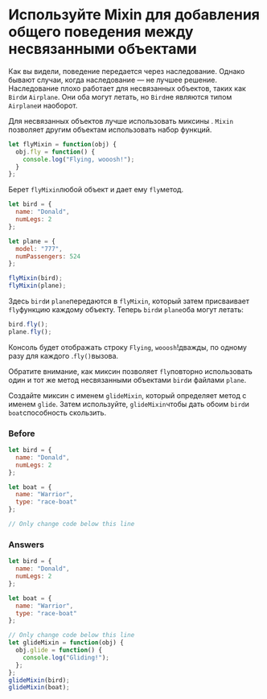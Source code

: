# Используйте Mixin для добавления общего поведения между несвязанными объектами
Как вы видели, поведение передается через наследование. Однако бывают случаи, когда наследование — не лучшее решение. Наследование плохо работает для несвязанных объектов, таких как `Bird`и `Airplane`. Они оба могут летать, но `Bird`не являются типом `Airplane`и наоборот.

Для несвязанных объектов лучше использовать миксины . `Mixin` позволяет другим объектам использовать набор функций.
```javascript
let flyMixin = function(obj) {
  obj.fly = function() {
    console.log("Flying, wooosh!");
  }
};
```
Берет `flyMixin`любой объект и дает ему `fly`метод.
```javascript
let bird = {
  name: "Donald",
  numLegs: 2
};

let plane = {
  model: "777",
  numPassengers: 524
};

flyMixin(bird);
flyMixin(plane);
```
Здесь `bird`и `plane`передаются в `flyMixin`, который затем присваивает `fly`функцию каждому объекту. Теперь `bird`и `plane`оба могут летать:
```javascript
bird.fly();
plane.fly();
```
Консоль будет отображать строку `Flying`, `wooosh`!дважды, по одному разу для каждого .`fly()`вызова.

Обратите внимание, как миксин позволяет `fly`повторно использовать один и тот же метод несвязанными объектами `bird`и файлами `plane`.

Создайте миксин с именем `glideMixin`, который определяет метод с именем `glide`. Затем используйте, `glideMixin`чтобы дать обоим `bird`и `boat`способность скользить.

### Before
```javascript
let bird = {
  name: "Donald",
  numLegs: 2
};

let boat = {
  name: "Warrior",
  type: "race-boat"
};

// Only change code below this line
```
### Answers
```javascript
let bird = {
  name: "Donald",
  numLegs: 2
};

let boat = {
  name: "Warrior",
  type: "race-boat"
};

// Only change code below this line
let glideMixin = function(obj) {
  obj.glide = function() {
    console.log("Gliding!");
  };
};
glideMixin(bird);
glideMixin(boat);
```
